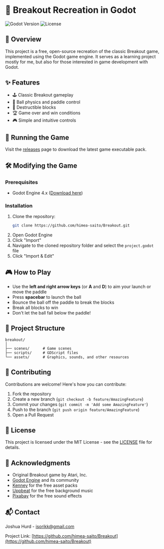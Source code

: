 # 🧱 Breakout Recreation in Godot

![Godot Version](https://img.shields.io/badge/Godot-v4.x-blue.svg)
![License](https://img.shields.io/badge/license-MIT-green.svg)

## 📖 Overview

This project is a free, open-source recreation of the classic Breakout game, implemented using the Godot game engine. It serves as a learning project mostly for me, but also for those interested in game development with Godot.

## ✨ Features

- 🕹️ Classic Breakout gameplay
- 🏓 Ball physics and paddle control
- 🧱 Destructible blocks
- 🏆 Game over and win conditions
- 🎮 Simple and intuitive controls

## 🚀 Running the Game

Visit the [releases](https://github.com/himea-saito/Breakout/releases) page to download the latest game executable pack.

## 🛠️ Modifying the Game

### Prerequisites

- Godot Engine 4.x ([Download here](https://godotengine.org/))

### Installation

1. Clone the repository:
   ```bash
   git clone https://github.com/himea-saito/Breakout.git
   ```
2. Open Godot Engine
3. Click "Import"
4. Navigate to the cloned repository folder and select the `project.godot` file
5. Click "Import & Edit"

## 🎮 How to Play

- Use the **left and right arrow keys** (or **A** and **D**) to aim your launch or move the paddle
- Press **spacebar** to launch the ball
- Bounce the ball off the paddle to break the blocks
- Break all blocks to win
- Don't let the ball fall below the paddle!

## 📁 Project Structure

```
breakout/
│
├── scenes/      # Game scenes
├── scripts/     # GDScript files
└── assets/      # Graphics, sounds, and other resources
```

## 🤝 Contributing

Contributions are welcome! Here's how you can contribute:

1. Fork the repository
2. Create a new branch (`git checkout -b feature/AmazingFeature`)
3. Commit your changes (`git commit -m 'Add some AmazingFeature'`)
4. Push to the branch (`git push origin feature/AmazingFeature`)
5. Open a Pull Request

## 📄 License

This project is licensed under the MIT License - see the [LICENSE](LICENSE) file for details.

## 👏 Acknowledgments

- Original Breakout game by Atari, Inc.
- [Godot Engine](https://godotengine.org/) and its community
- [Kenney](https://kenney.nl) for the free asset packs
- [Uppbeat](https://uppbeat.io) for the free background music
- [Pixabay](https://pixabay.com) for the free sound effects

## 📬 Contact

Joshua Hurd - isorikk@gmail.com

Project Link: [https://github.com/himea-saito/Breakout](https://github.com/himea-saito/Breakout)